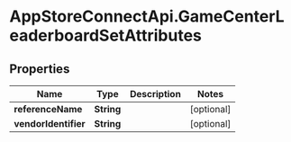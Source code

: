 # AppStoreConnectApi.GameCenterLeaderboardSetAttributes

## Properties

Name | Type | Description | Notes
------------ | ------------- | ------------- | -------------
**referenceName** | **String** |  | [optional] 
**vendorIdentifier** | **String** |  | [optional] 


